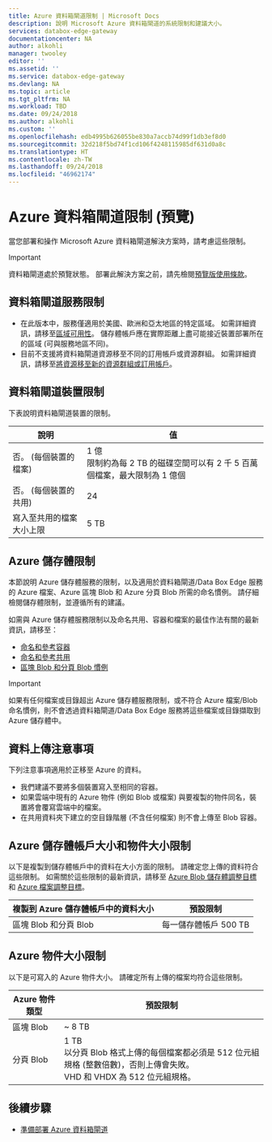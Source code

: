 ```yaml
---
title: Azure 資料箱閘道限制 | Microsoft Docs
description: 說明 Microsoft Azure 資料箱閘道的系統限制和建議大小。
services: databox-edge-gateway
documentationcenter: NA
author: alkohli
manager: twooley
editor: ''
ms.assetid: ''
ms.service: databox-edge-gateway
ms.devlang: NA
ms.topic: article
ms.tgt_pltfrm: NA
ms.workload: TBD
ms.date: 09/24/2018
ms.author: alkohli
ms.custom: ''
ms.openlocfilehash: edb4995b626055be830a7accb74d99f1db3ef8d0
ms.sourcegitcommit: 32d218f5bd74f1cd106f4248115985df631d0a8c
ms.translationtype: HT
ms.contentlocale: zh-TW
ms.lasthandoff: 09/24/2018
ms.locfileid: "46962174"
---
```

# <a name="azure-data-box-gateway-limits-preview"></a>Azure 資料箱閘道限制 (預覽)


當您部署和操作 Microsoft Azure 資料箱閘道解決方案時，請考慮這些限制。 

> [!IMPORTANT] 
> 資料箱閘道處於預覽狀態。 部署此解決方案之前，請先檢閱[預覽版使用條款](https://azure.microsoft.com/support/legal/preview-supplemental-terms/)。 


## <a name="data-box-gateway-service-limits"></a>資料箱閘道服務限制

- 在此版本中，服務僅適用於美國、歐洲和亞太地區的特定區域。 如需詳細資訊，請移至[區域可用性](#data-box-gateway-overview#region-availability)。 儲存體帳戶應在實際距離上盡可能接近裝置部署所在的區域 (可與服務地區不同)。
- 目前不支援將資料箱閘道資源移至不同的訂用帳戶或資源群組。 如需詳細資訊，請移至[將資源移至新的資源群組或訂用帳戶](https://docs.microsoft.com/azure/azure-resource-manager/resource-group-move-resources)。

## <a name="data-box-gateway-device-limits"></a>資料箱閘道裝置限制

下表說明資料箱閘道裝置的限制。

| 說明 | 值 |
|---|---|
|否。 (每個裝置的檔案) |1 億 <br> 限制約為每 2 TB 的磁碟空間可以有 2 千 5 百萬個檔案，最大限制為 1 億個 |
|否。 (每個裝置的共用) |24 |
|寫入至共用的檔案大小上限|5 TB |

## <a name="azure-storage-limits"></a>Azure 儲存體限制

本節說明 Azure 儲存體服務的限制，以及適用於資料箱閘道/Data Box Edge 服務的 Azure 檔案、Azure 區塊 Blob 和 Azure 分頁 Blob 所需的命名慣例。 請仔細檢閱儲存體限制，並遵循所有的建議。

如需與 Azure 儲存體服務限制以及命名共用、容器和檔案的最佳作法有關的最新資訊，請移至：

- [命名和參考容器](https://docs.microsoft.com/rest/api/storageservices/naming-and-referencing-containers--blobs--and-metadata)
- [命名和參考共用](https://docs.microsoft.com/rest/api/storageservices/naming-and-referencing-shares--directories--files--and-metadata)
- [區塊 Blob 和分頁 Blob 慣例](https://docs.microsoft.com/rest/api/storageservices/understanding-block-blobs--append-blobs--and-page-blobs)

> [!IMPORTANT]
> 如果有任何檔案或目錄超出 Azure 儲存體服務限制，或不符合 Azure 檔案/Blob 命名慣例，則不會透過資料箱閘道/Data Box Edge 服務將這些檔案或目錄擷取到 Azure 儲存體中。

## <a name="data-upload-caveats"></a>資料上傳注意事項

下列注意事項適用於正移至 Azure 的資料。

- 我們建議不要將多個裝置寫入至相同的容器。
- 如果雲端中現有的 Azure 物件 (例如 Blob 或檔案) 與要複製的物件同名，裝置將會覆寫雲端中的檔案。 
- 在共用資料夾下建立的空目錄階層 (不含任何檔案) 則不會上傳至 Blob 容器。


## <a name="azure-storage-account-size-and-object-size-limits"></a>Azure 儲存體帳戶大小和物件大小限制

以下是複製到儲存體帳戶中的資料在大小方面的限制。 請確定您上傳的資料符合這些限制。 如需關於這些限制的最新資訊，請移至 [Azure Blob 儲存體調整目標](https://docs.microsoft.com/azure/storage/common/storage-scalability-targets#azure-blob-storage-scale-targets)和 [Azure 檔案調整目標](https://docs.microsoft.com/azure/storage/common/storage-scalability-targets#azure-files-scale-targets)。

| 複製到 Azure 儲存體帳戶中的資料大小                      | 預設限制          |
|---------------------------------------------------------------------|------------------------|
| 區塊 Blob 和分頁 Blob                                            | 每一儲存體帳戶 500 TB|


## <a name="azure-object-size-limits"></a>Azure 物件大小限制

以下是可寫入的 Azure 物件大小。 請確定所有上傳的檔案均符合這些限制。

| Azure 物件類型 | 預設限制                                             |
|-------------------|-----------------------------------------------------------|
| 區塊 Blob        | ~ 8 TB                                                 |
| 分頁 Blob         | 1 TB <br> 以分頁 Blob 格式上傳的每個檔案都必須是 512 位元組規格 (整數倍數)，否則上傳會失敗。 <br> VHD 和 VHDX 為 512 位元組規格。 |


## <a name="next-steps"></a>後續步驟

- [準備部署 Azure 資料箱閘道](data-box-gateway-deploy-prep.md)
